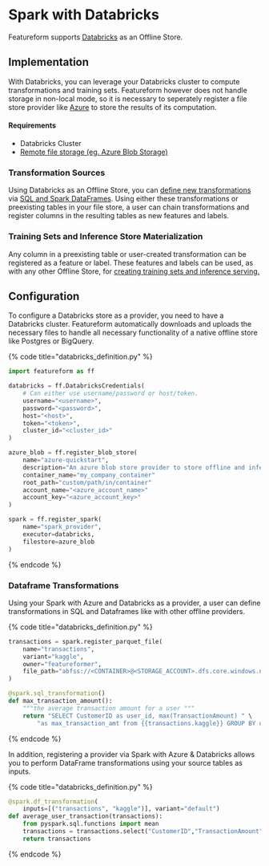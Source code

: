 # Spark with Databricks

Featureform supports [Databricks](https://www.databricks.com) as an Offline Store.

## Implementation <a href="#implementation" id="implementation"></a>
With Databricks, you can leverage your Databricks cluster to compute transformations and training sets. Featureform however does not handle storage in non-local mode, so it is necessary to seperately register a file store provider like [Azure](azure.md) to store the results of its computation.

#### Requirements
* Databricks Cluster
* [Remote file storage (eg. Azure Blob Storage)](azure.md)

### Transformation Sources

Using Databricks as an Offline Store, you can [define new transformations](../getting-started/transforming-data.md) via [SQL and Spark DataFrames](https://spark.apache.org/docs/latest/sql-programming-guide.html). Using either these transformations or preexisting tables in your file store, a user can chain transformations and register columns in the resulting tables as new features and labels.

### Training Sets and Inference Store Materialization

Any column in a preexisting table or user-created transformation can be registered as a feature or label. These features and labels can be used, as with any other Offline Store, for [creating training sets and inference serving.](../getting-started/defining-features-labels-and-training-sets.md)

## Configuration <a href="#configuration" id="configuration"></a>

To configure a Databricks store as a provider, you need to have a Databricks cluster. Featureform automatically downloads and uploads the necessary files to handle all necessary functionality of a native offline store like Postgres or BigQuery.


{% code title="databricks_definition.py" %}
```python
import featureform as ff

databricks = ff.DatabricksCredentials(
    # Can either use username/password or host/token.
    username="<username>",
    password="<password>",
    host="<host>",
    token="<token>",
    cluster_id="<cluster_id>"
)

azure_blob = ff.register_blob_store(
    name="azure-quickstart",
    description="An azure blob store provider to store offline and inference data" # Optional
    container_name="my_company_container"
    root_path="custom/path/in/container"
    account_name="<azure_account_name>"
    account_key="<azure_account_key>" 
)

spark = ff.register_spark(
    name="spark_provider",
    executor=databricks,
    filestore=azure_blob
)

```
{% endcode %}

### Dataframe Transformations
Using your Spark with Azure and Databricks as a provider, a user can define transformations in SQL and Dataframes like with other offline providers.

{% code title="databricks_definition.py" %}
```python
transactions = spark.register_parquet_file(
    name="transactions",
    variant="kaggle",
    owner="featureformer",
    file_path="abfss://<CONTAINER>@<STORAGE_ACCOUNT>.dfs.core.windows.net/source_datasets/transaction_short.csv",
)

@spark.sql_transformation()
def max_transaction_amount():
    """the average transaction amount for a user """
    return "SELECT CustomerID as user_id, max(TransactionAmount) " \
        "as max_transaction_amt from {{transactions.kaggle}} GROUP BY user_id"
```
{% endcode %}

In addition, registering a provider via Spark with Azure & Databricks allows you to perform DataFrame transformations using your source tables as inputs.

{% code title="databricks_definition.py" %}
```python
@spark.df_transformation(
    inputs=[("transactions", "kaggle")], variant="default")
def average_user_transaction(transactions):
    from pyspark.sql.functions import mean
    transactions = transactions.select("CustomerID","TransactionAmount","Timestamp").groupBy("CustomerID").agg(mean("TransactionAmount"))
    return transactions
```
{% endcode %}